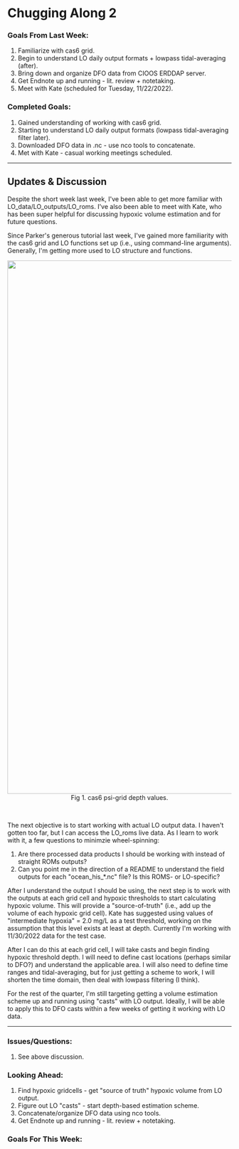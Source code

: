 # Chugging Along 2

### Goals From Last Week:
1. Familiarize with cas6 grid.
2. Begin to understand LO daily output formats + lowpass tidal-averaging (after).
3. Bring down and organize DFO data from CIOOS ERDDAP server.
4. Get Endnote up and running - lit. review + notetaking.
5. Meet with Kate (scheduled for Tuesday, 11/22/2022).

### Completed Goals:
1. Gained understanding of working with cas6 grid.
2. Starting to understand LO daily output formats (lowpass tidal-averaging filter later).
3. Downloaded DFO data in .nc - use nco tools to concatenate.
4. Met with Kate - casual working meetings scheduled.

---

## Updates & Discussion

Despite the short week last week, I've been able to get more familiar with LO_data/LO_outputs/LO_roms. I've also been able to meet with Kate, who has been super helpful for discussing hypoxic volume estimation and for future questions.

Since Parker's generous tutorial last week, I've gained more familiarity with the cas6 grid and LO functions set up (i.e., using command-line arguments). Generally, I'm getting more used to LO structure and functions.

<p style="text-align:center;"><img src="https://user-images.githubusercontent.com/55995675/204375154-7bad4cfb-4ff2-4ecd-b785-af4a7c2703c7.png" width="1200"/><br>Fig 1. cas6 psi-grid depth values.</p><br>

The next objective is to start working with actual LO output data. I haven't gotten too far, but I can access the LO_roms live data. As I learn to work with it, a few questions to minimzie wheel-spinning:
1. Are there processed data products I should be working with instead of straight ROMs outputs?
2. Can you point me in the direction of a README to understand the field outputs for each "ocean_his_\*.nc" file? Is this ROMS- or LO-specific?

After I understand the output I should be using, the next step is to work with the outputs at each grid cell and hypoxic thresholds to start calculating hypoxic volume. This will provide a "source-of-truth" (i.e., add up the volume of each hypoxic grid cell). Kate has suggested using values of "intermediate hypoxia" = 2.0 mg/L as a test threshold, working on the assumption that this level exists at least at depth. Currently I'm working with 11/30/2022 data for the test case.

After I can do this at each grid cell, I will take casts and begin finding hypoxic threshold depth. I will need to define cast locations (perhaps similar to DFO?) and understand the applicable area. I will also need to define time ranges and tidal-averaging, but for just getting a scheme to work, I will shorten the time domain, then deal with lowpass filtering (I think).

For the rest of the quarter, I'm still targeting getting a volume estimation scheme up and running using "casts" with LO output. Ideally, I will be able to apply this to DFO casts within a few weeks of getting it working with LO data.

---

### Issues/Questions:
1. See above discussion.

### Looking Ahead:
1. Find hypoxic gridcells - get "source of truth" hypoxic volume from LO output.
2. Figure out LO "casts" - start depth-based estimation scheme.
3. Concatenate/organize DFO data using nco tools.
4. Get Endnote up and running - lit. review + notetaking.

### Goals For This Week:
